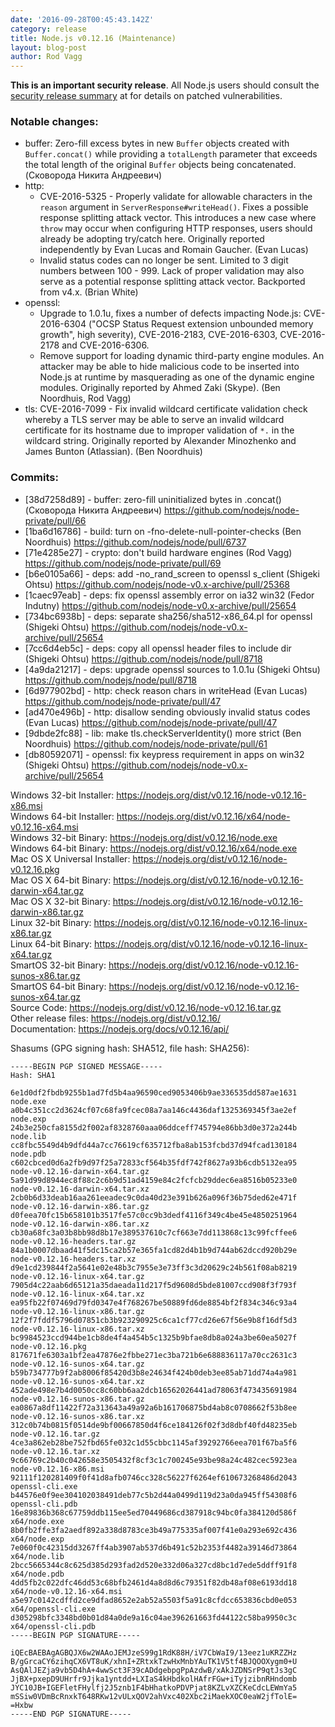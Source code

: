 ```yaml
---
date: '2016-09-28T00:45:43.142Z'
category: release
title: Node.js v0.12.16 (Maintenance)
layout: blog-post
author: Rod Vagg
---
```


<!--lint disable prohibited-strings-->
<!--lint disable maximum-line-length-->
<!--lint disable no-literal-urls-->
<!--lint disable no-shortcut-reference-link-->

**This is an important security release**. All Node.js users should consult the [security release summary](/blog/vulnerability/september-2016-security-releases/) at for details on patched vulnerabilities.

### Notable changes:

- buffer: Zero-fill excess bytes in new `Buffer` objects created with `Buffer.concat()` while providing a `totalLength` parameter that exceeds the total length of the original `Buffer` objects being concatenated. (Сковорода Никита Андреевич)
- http:
  - CVE-2016-5325 - Properly validate for allowable characters in the `reason` argument in `ServerResponse#writeHead()`. Fixes a possible response splitting attack vector. This introduces a new case where `throw` may occur when configuring HTTP responses, users should already be adopting try/catch here. Originally reported independently by Evan Lucas and Romain Gaucher. (Evan Lucas)
  - Invalid status codes can no longer be sent. Limited to 3 digit numbers between 100 - 999. Lack of proper validation may also serve as a potential response splitting attack vector. Backported from v4.x. (Brian White)
- openssl:
  - Upgrade to 1.0.1u, fixes a number of defects impacting Node.js: CVE-2016-6304 ("OCSP Status Request extension unbounded memory growth", high severity), CVE-2016-2183, CVE-2016-6303, CVE-2016-2178 and CVE-2016-6306.
  - Remove support for loading dynamic third-party engine modules. An attacker may be able to hide malicious code to be inserted into Node.js at runtime by masquerading as one of the dynamic engine modules. Originally reported by Ahmed Zaki (Skype). (Ben Noordhuis, Rod Vagg)
- tls: CVE-2016-7099 - Fix invalid wildcard certificate validation check whereby a TLS server may be able to serve an invalid wildcard certificate for its hostname due to improper validation of `*.` in the wildcard string. Originally reported by Alexander Minozhenko and James Bunton (Atlassian). (Ben Noordhuis)

### Commits:

- [38d7258d89] - buffer: zero-fill uninitialized bytes in .concat() (Сковорода Никита Андреевич) https://github.com/nodejs/node-private/pull/66
- [1ba6d16786] - build: turn on -fno-delete-null-pointer-checks (Ben Noordhuis) https://github.com/nodejs/node/pull/6737
- [71e4285e27] - crypto: don't build hardware engines (Rod Vagg) https://github.com/nodejs/node-private/pull/69
- [b6e0105a66] - deps: add -no_rand_screen to openssl s_client (Shigeki Ohtsu) https://github.com/nodejs/node-v0.x-archive/pull/25368
- [1caec97eab] - deps: fix openssl assembly error on ia32 win32 (Fedor Indutny) https://github.com/nodejs/node-v0.x-archive/pull/25654
- [734bc6938b] - deps: separate sha256/sha512-x86_64.pl for openssl (Shigeki Ohtsu) https://github.com/nodejs/node-v0.x-archive/pull/25654
- [7cc6d4eb5c] - deps: copy all openssl header files to include dir (Shigeki Ohtsu) https://github.com/nodejs/node/pull/8718
- [4a9da21217] - deps: upgrade openssl sources to 1.0.1u (Shigeki Ohtsu) https://github.com/nodejs/node/pull/8718
- [6d977902bd] - http: check reason chars in writeHead (Evan Lucas) https://github.com/nodejs/node-private/pull/47
- [ad470e496b] - http: disallow sending obviously invalid status codes (Evan Lucas) https://github.com/nodejs/node-private/pull/47
- [9dbde2fc88] - lib: make tls.checkServerIdentity() more strict (Ben Noordhuis) https://github.com/nodejs/node-private/pull/61
- [db80592071] - openssl: fix keypress requirement in apps on win32 (Shigeki Ohtsu) https://github.com/nodejs/node-v0.x-archive/pull/25654

Windows 32-bit Installer: https://nodejs.org/dist/v0.12.16/node-v0.12.16-x86.msi \
Windows 64-bit Installer: https://nodejs.org/dist/v0.12.16/x64/node-v0.12.16-x64.msi \
Windows 32-bit Binary: https://nodejs.org/dist/v0.12.16/node.exe \
Windows 64-bit Binary: https://nodejs.org/dist/v0.12.16/x64/node.exe \
Mac OS X Universal Installer: https://nodejs.org/dist/v0.12.16/node-v0.12.16.pkg \
Mac OS X 64-bit Binary: https://nodejs.org/dist/v0.12.16/node-v0.12.16-darwin-x64.tar.gz \
Mac OS X 32-bit Binary: https://nodejs.org/dist/v0.12.16/node-v0.12.16-darwin-x86.tar.gz \
Linux 32-bit Binary: https://nodejs.org/dist/v0.12.16/node-v0.12.16-linux-x86.tar.gz \
Linux 64-bit Binary: https://nodejs.org/dist/v0.12.16/node-v0.12.16-linux-x64.tar.gz \
SmartOS 32-bit Binary: https://nodejs.org/dist/v0.12.16/node-v0.12.16-sunos-x86.tar.gz \
SmartOS 64-bit Binary: https://nodejs.org/dist/v0.12.16/node-v0.12.16-sunos-x64.tar.gz \
Source Code: https://nodejs.org/dist/v0.12.16/node-v0.12.16.tar.gz \
Other release files: https://nodejs.org/dist/v0.12.16/ \
Documentation: https://nodejs.org/docs/v0.12.16/api/

Shasums (GPG signing hash: SHA512, file hash: SHA256):

```
-----BEGIN PGP SIGNED MESSAGE-----
Hash: SHA1

6e1d0df2fbdb9255b1ad7fd5b4aa96590ced9053406b9ae336535dd587ae1631  node.exe
a0b4c351cc2d3624cf07c68fa9fcec08a7aa146c4436daf1325369345f3ae2ef  node.exp
24b3e250cfa8155d2f002af8328760aaa06ddceff745794e86bb3d0e372a244b  node.lib
cc8fbc5549d4b9dfd44a7cc76619cf635712fba8ab153fcbd37d94fcad130184  node.pdb
c602cbced0d6a2fb9d97f25a72833cf564b35fdf742f8627a93b6cdb5132ea95  node-v0.12.16-darwin-x64.tar.gz
5a91d99d8944ec8f88c2c6b9d51ad4159e84c2fcfcb29ddec6ea8516b05233e0  node-v0.12.16-darwin-x64.tar.xz
2cb0b6d33deab16aa261eeadec9c0da40d23e391b626a096f36b75ded62e471f  node-v0.12.16-darwin-x86.tar.gz
d0feea70fc15b658101b3517fe57c0cc9b3dedf4116f349c4be45e4850251964  node-v0.12.16-darwin-x86.tar.xz
cb30a68fc3a03b8bb98d8b17e389537610c7cf663e7dd113868c13c99fcffee6  node-v0.12.16-headers.tar.gz
84a1b0007dbaad41f5dc15ca2b57e365fa1cd82d4b1b9d744ab62dccd920b29e  node-v0.12.16-headers.tar.xz
d9e1cd239844f2a5641e02e48b3c7955e3e73ff3c3d20629c24b561f08ab8219  node-v0.12.16-linux-x64.tar.gz
7905d4c22aab6d65121a35daeada11d217f5d9608d5bde81007ccd908f3f793f  node-v0.12.16-linux-x64.tar.xz
ea95fb22f07469d79fd0347e4f768267be50889fd6de8854bf2f834c346c93a4  node-v0.12.16-linux-x86.tar.gz
12f2f7fddf5796d07851cb3b923290925c6ca1cf77cd26e67f56e9b8f16df5d3  node-v0.12.16-linux-x86.tar.xz
bc9984523ccd944be1cb8de4f4a454b5c1325b9bfae8db8a024a3be60ea5027f  node-v0.12.16.pkg
817671fe6303a1bf2ea47876e2fbbe271ec3ba721b6e688836117a70cc2631c3  node-v0.12.16-sunos-x64.tar.gz
b59b734777b9f2ab8006f85420d3b8e24634f424b0deb3ee85ab71dd74a4a981  node-v0.12.16-sunos-x64.tar.xz
452ade498e7b4d0050cc8c60bb6aa2dcb16562026441ad78063f473435691984  node-v0.12.16-sunos-x86.tar.gz
ea0867a8df11422f72a313643a49a92a6b161706875bd4ab8c0708662f53b8ee  node-v0.12.16-sunos-x86.tar.xz
312c0b74b0815f0514de9bf00667850d4f6ce184126f02f3d8dbf40fd48235eb  node-v0.12.16.tar.gz
4ce3a862eb28be752fbd65fe032c1d55cbbc1145af39292766eea701f67ba5f6  node-v0.12.16.tar.xz
9c66769c2b40c042658e3505432f8cf3c1c700245e93be98a24c482cec5923ea  node-v0.12.16-x86.msi
92111f120281409f0f41d8afb0746cc328c56227f6264ef610673268486d2043  openssl-cli.exe
b44576e0f9ee304102038491deb77c5b2d44a0499d119d23a0da945ff54308f6  openssl-cli.pdb
16e89836b368c67759ddb115ee5ed70449686cd387918c94bc0fa384120d586f  x64/node.exe
8b0fb2ffe3fa2aedf892a338d8783ce3b49a775335af007f41e0a293e692c436  x64/node.exp
7e060f0c42315dd3267ff4ab3907ab537d6b491c52b2353f4482a39146d73864  x64/node.lib
2bcc5665344c8c625d385d293fad2d520e332d06a327cd8bc1d7ede5ddff91f8  x64/node.pdb
4dd5fb2c022dfc46dd53c68bfb2461d4a8d8d6c79351f82db48af08e6193dd18  x64/node-v0.12.16-x64.msi
a5e97c0142cdffd2ce9dfad8652e2ab52a5503f5a91c8cfdcc653836cbd0e053  x64/openssl-cli.exe
d305298bfc3348bd0b01d84a0de9a16c04ae396261663fd44122c58ba9950c3c  x64/openssl-cli.pdb
-----BEGIN PGP SIGNATURE-----

iQEcBAEBAgAGBQJX6w2WAAoJEMJzeS99g1RdK88H/iV7CbWaI9/13eez1uKRZZHz
B/gGrcaCY6zihqCX6VT8uK/xhnI+ZRtxkTzwHxMnbYAuTK1V5tf4BJQOOXygm0+U
AsQAlJEZja9vb5D4hA+4wwSct3F39cADdgebpgPpAzdwB/xAkJZDNSrP9qtJs3gC
JjBX+pxepD9UHrfr9Jjka1yntdd+LXIaS4kHbdkolHAfrFGw+iTyjzibnRHndomb
JYC10JB+IGEFletFHylfj2J5znb1F4bHhatkoPDVPjat8KZLvXZCKeCdcLEWmYa5
mSSiw0VDmBcRnxkT648RKw12vULxQOV2ahVxc402Xbc2iMaekXOC0eaW2jfTolE=
=Hxbw
-----END PGP SIGNATURE-----

```
